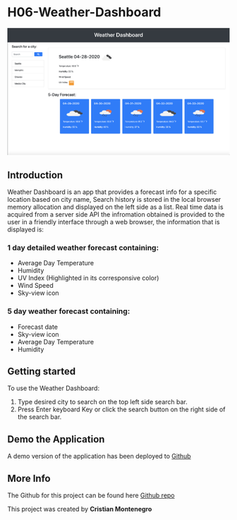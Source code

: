 # H06-Weather-Dashboard

![App Image](./assets/images/weather-dashboard-app-demo-image.png)

## Introduction 

 Weather Dashboard is an app that provides a forecast info for a specific location based on city name, Search history is stored in the local browser memory allocation and displayed on the left side as a list. Real time data is acquired from a server side API the infromation obtained is provided to the user in a friendly interface through a web browser, the information that is displayed is:
 
### 1 day detailed weather forecast containing:

- Average Day Temperature
- Humidity
- UV Index (Highlighted in its corresponsive color)
- Wind Speed
- Sky-view icon

### 5 day weather forecast containing:

- Forecast date
- Sky-view icon
- Average Day Temperature
- Humidity

## Getting started

To use the Weather Dashboard:

1. Type desired city to search on the top left side search bar. 
2. Press Enter keyboard Key or click the search button on the right side of the search bar.

## Demo the Application

A demo version of the application has been deployed to [Github](https://cristianmontenegrop.github.io/H06-Weather-Dashboard/)

## More Info

The Github for this project can be found here [Github repo](https://github.com/cristianmontenegrop/H06-Weather-Dashboard)


This project was created by **Cristian Montenegro**





